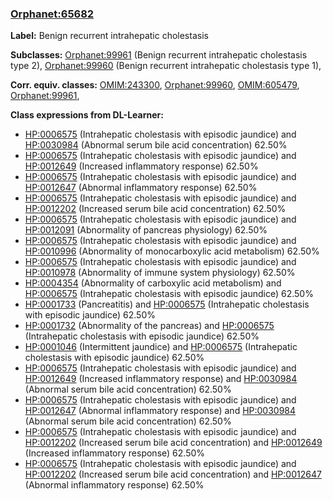 
### [Orphanet:65682](http://www.orpha.net/ORDO/Orphanet_65682)
**Label:** Benign recurrent intrahepatic cholestasis

**Subclasses:** [Orphanet:99961](http://www.orpha.net/ORDO/Orphanet_99961) (Benign recurrent intrahepatic cholestasis type 2), [Orphanet:99960](http://www.orpha.net/ORDO/Orphanet_99960) (Benign recurrent intrahepatic cholestasis type 1), 

**Corr. equiv. classes:** [OMIM:243300](http://purl.obolibrary.org/obo/OMIM_243300), [Orphanet:99960](http://www.orpha.net/ORDO/Orphanet_99960), [OMIM:605479](http://purl.obolibrary.org/obo/OMIM_605479), [Orphanet:99961](http://www.orpha.net/ORDO/Orphanet_99961), 

**Class expressions from DL-Learner:**

- [HP:0006575](http://purl.obolibrary.org/obo/HP_0006575) (Intrahepatic cholestasis with episodic jaundice) and [HP:0030984](http://purl.obolibrary.org/obo/HP_0030984) (Abnormal serum bile acid concentration) 62.50%
- [HP:0006575](http://purl.obolibrary.org/obo/HP_0006575) (Intrahepatic cholestasis with episodic jaundice) and [HP:0012649](http://purl.obolibrary.org/obo/HP_0012649) (Increased inflammatory response) 62.50%
- [HP:0006575](http://purl.obolibrary.org/obo/HP_0006575) (Intrahepatic cholestasis with episodic jaundice) and [HP:0012647](http://purl.obolibrary.org/obo/HP_0012647) (Abnormal inflammatory response) 62.50%
- [HP:0006575](http://purl.obolibrary.org/obo/HP_0006575) (Intrahepatic cholestasis with episodic jaundice) and [HP:0012202](http://purl.obolibrary.org/obo/HP_0012202) (Increased serum bile acid concentration) 62.50%
- [HP:0006575](http://purl.obolibrary.org/obo/HP_0006575) (Intrahepatic cholestasis with episodic jaundice) and [HP:0012091](http://purl.obolibrary.org/obo/HP_0012091) (Abnormality of pancreas physiology) 62.50%
- [HP:0006575](http://purl.obolibrary.org/obo/HP_0006575) (Intrahepatic cholestasis with episodic jaundice) and [HP:0010996](http://purl.obolibrary.org/obo/HP_0010996) (Abnormality of monocarboxylic acid metabolism) 62.50%
- [HP:0006575](http://purl.obolibrary.org/obo/HP_0006575) (Intrahepatic cholestasis with episodic jaundice) and [HP:0010978](http://purl.obolibrary.org/obo/HP_0010978) (Abnormality of immune system physiology) 62.50%
- [HP:0004354](http://purl.obolibrary.org/obo/HP_0004354) (Abnormality of carboxylic acid metabolism) and [HP:0006575](http://purl.obolibrary.org/obo/HP_0006575) (Intrahepatic cholestasis with episodic jaundice) 62.50%
- [HP:0001733](http://purl.obolibrary.org/obo/HP_0001733) (Pancreatitis) and [HP:0006575](http://purl.obolibrary.org/obo/HP_0006575) (Intrahepatic cholestasis with episodic jaundice) 62.50%
- [HP:0001732](http://purl.obolibrary.org/obo/HP_0001732) (Abnormality of the pancreas) and [HP:0006575](http://purl.obolibrary.org/obo/HP_0006575) (Intrahepatic cholestasis with episodic jaundice) 62.50%
- [HP:0001046](http://purl.obolibrary.org/obo/HP_0001046) (Intermittent jaundice) and [HP:0006575](http://purl.obolibrary.org/obo/HP_0006575) (Intrahepatic cholestasis with episodic jaundice) 62.50%
- [HP:0006575](http://purl.obolibrary.org/obo/HP_0006575) (Intrahepatic cholestasis with episodic jaundice) and [HP:0012649](http://purl.obolibrary.org/obo/HP_0012649) (Increased inflammatory response) and [HP:0030984](http://purl.obolibrary.org/obo/HP_0030984) (Abnormal serum bile acid concentration) 62.50%
- [HP:0006575](http://purl.obolibrary.org/obo/HP_0006575) (Intrahepatic cholestasis with episodic jaundice) and [HP:0012647](http://purl.obolibrary.org/obo/HP_0012647) (Abnormal inflammatory response) and [HP:0030984](http://purl.obolibrary.org/obo/HP_0030984) (Abnormal serum bile acid concentration) 62.50%
- [HP:0006575](http://purl.obolibrary.org/obo/HP_0006575) (Intrahepatic cholestasis with episodic jaundice) and [HP:0012202](http://purl.obolibrary.org/obo/HP_0012202) (Increased serum bile acid concentration) and [HP:0012649](http://purl.obolibrary.org/obo/HP_0012649) (Increased inflammatory response) 62.50%
- [HP:0006575](http://purl.obolibrary.org/obo/HP_0006575) (Intrahepatic cholestasis with episodic jaundice) and [HP:0012202](http://purl.obolibrary.org/obo/HP_0012202) (Increased serum bile acid concentration) and [HP:0012647](http://purl.obolibrary.org/obo/HP_0012647) (Abnormal inflammatory response) 62.50%


